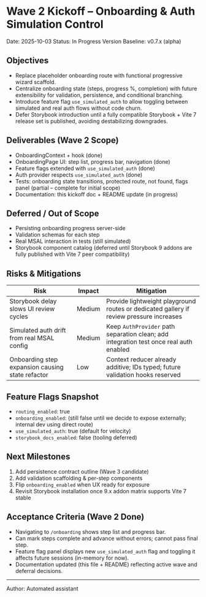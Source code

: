 # Wave 2 Kickoff – Onboarding & Auth Simulation Control

Date: 2025-10-03
Status: In Progress
Version Baseline: v0.7.x (alpha)

## Objectives
- Replace placeholder onboarding route with functional progressive wizard scaffold.
- Centralize onboarding state (steps, progress %, completion) with future extensibility for validation, persistence, and conditional branching.
- Introduce feature flag `use_simulated_auth` to allow toggling between simulated and real auth flows without code churn.
- Defer Storybook introduction until a fully compatible Storybook + Vite 7 release set is published, avoiding destabilizing downgrades.

## Deliverables (Wave 2 Scope)
- OnboardingContext + hook (done)
- OnboardingPage UI: step list, progress bar, navigation (done)
- Feature flags extended with `use_simulated_auth` (done)
- Auth provider respects `use_simulated_auth` (done)
- Tests: onboarding state transitions, protected route, not found, flags panel (partial – complete for initial scope)
- Documentation: this kickoff doc + README update (in progress)

## Deferred / Out of Scope
- Persisting onboarding progress server-side
- Validation schemas for each step
- Real MSAL interaction in tests (still simulated)
- Storybook component catalog (deferred until Storybook 9 addons are fully published with Vite 7 peer compatibility)

## Risks & Mitigations
| Risk | Impact | Mitigation |
|------|--------|------------|
| Storybook delay slows UI review cycles | Medium | Provide lightweight playground routes or dedicated gallery if review pressure increases |
| Simulated auth drift from real MSAL config | Medium | Keep `AuthProvider` path separation clean; add integration test once real auth enabled |
| Onboarding step expansion causing state refactor | Low | Context reducer already additive; IDs typed; future validation hooks reserved |

## Feature Flags Snapshot
- `routing_enabled`: true
- `onboarding_enabled`: (still false until we decide to expose externally; internal dev using direct route)
- `use_simulated_auth`: true (default for velocity)
- `storybook_docs_enabled`: false (tooling deferred)

## Next Milestones
1. Add persistence contract outline (Wave 3 candidate)
2. Add validation scaffolding & per-step components
3. Flip `onboarding_enabled` when UX ready for exposure
4. Revisit Storybook installation once 9.x addon matrix supports Vite 7 stable

## Acceptance Criteria (Wave 2 Done)
- Navigating to `/onboarding` shows step list and progress bar.
- Can mark steps complete and advance without errors; cannot pass final step.
- Feature flag panel displays new `use_simulated_auth` flag and toggling it affects future sessions (in-memory for now).
- Documentation updated (this file + README) reflecting active wave and deferral decisions.

---

Author: Automated assistant
